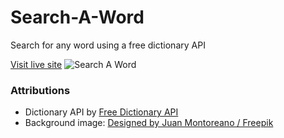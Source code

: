# Search-A-Word

Search for any word using a free dictionary API

[Visit live site](https://search-a-word.netlify.app/)
![Search A Word](./src/assets/search-a-word.gif)

### Attributions

- Dictionary API by [Free Dictionary API](https://dictionaryapi.dev/)
- Background image: [Designed by Juan Montoreano / Freepik](http://www.freepik.com)
